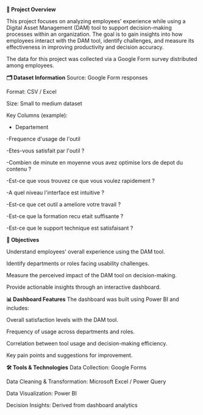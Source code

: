 **📌 Project Overview**

This project focuses on analyzing employees' experience while using a Digital Asset Management (DAM) tool to support decision-making processes within an organization.
The goal is to gain insights into how employees interact with the DAM tool, identify challenges, and measure its effectiveness in improving productivity and decision accuracy.

The data for this project was collected via a Google Form survey distributed among employees.


**🗂️ Dataset Information**
Source: Google Form responses

Format: CSV / Excel

Size: Small to medium dataset

Key Columns (example):

- Departement
  
-Frequence d'usage de l'outil

-Etes-vous satisfait par l'outil ?

-Combien de minute en moyenne vous avez optimise lors de depot du contenu ?

-Est-ce que vous trouvez ce que vous voulez rapidement ?

-A quel niveau l'interface est intuitive ?

-Est-ce que cet outil a ameliore votre travail ?

-Est-ce que la formation recu etait suffisante ?

-Est-ce que le support technique est satisfaisant ? 


**🎯 Objectives**

Understand employees' overall experience using the DAM tool.

Identify departments or roles facing usability challenges.

Measure the perceived impact of the DAM tool on decision-making.

Provide actionable insights through an interactive dashboard.


**📊 Dashboard Features**
The dashboard was built using Power BI and includes:

Overall satisfaction levels with the DAM tool.

Frequency of usage across departments and roles.

Correlation between tool usage and decision-making efficiency.

Key pain points and suggestions for improvement.


**🛠️ Tools & Technologies**
Data Collection: Google Forms

Data Cleaning & Transformation: Microsoft Excel / Power Query

Data Visualization: Power BI

Decision Insights: Derived from dashboard analytics
